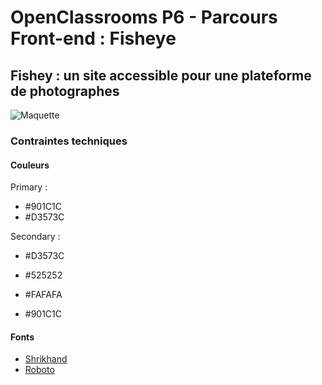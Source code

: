 # OpenClassrooms P6 - Parcours Front-end : Fisheye

## Fishey : un site accessible pour une plateforme de photographes

![Maquette](https://www.figma.com/file/Q3yNeD7WTK9QHDldg9vaRl/UI-Design-FishEye-FR?node-id=0%3A1)

### Contraintes techniques

#### Couleurs
Primary :
- #901C1C
- #D3573C

Secondary :
- #D3573C

- #525252
- #FAFAFA

- #901C1C

#### Fonts
- [Shrikhand](https://fonts.google.com/specimen/Shrikhand)
- [Roboto](https://fonts.google.com/specimen/Roboto)
